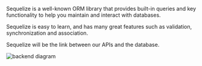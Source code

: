 Sequelize is a well-known ORM library that provides built-in queries and key functionality to help you maintain and interact with databases.

Sequelize is easy to learn, and has many great features such as validation, synchronization and association.

Sequelize will be the link between our APIs and the database.

![backend diagram](https://i.imgur.com/oZeqjUH.png)
